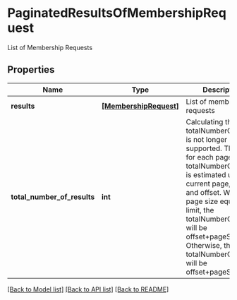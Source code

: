 # PaginatedResultsOfMembershipRequest

List of Membership Requests
## Properties
Name | Type | Description | Notes
------------ | ------------- | ------------- | -------------
**results** | [**[MembershipRequest]**](MembershipRequest.md) | List of membership requests  | [optional] 
**total_number_of_results** | **int** | Calculating the actual totalNumberOfResults is not longer supported. Therefore, for each page, the totalNumberOfResults is estimated using the current page, limit, and offset. When the page size equals the limit, the totalNumberOfResults will be offset+pageSize+ 1. Otherwise, the totalNumberOfResults will be offset+pageSize.  | [optional] 

[[Back to Model list]](../README.md#documentation-for-models) [[Back to API list]](../README.md#documentation-for-api-endpoints) [[Back to README]](../README.md)


